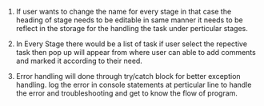 1. If user wants to change the name for every stage in that case the heading of stage needs to be editable in same manner it needs to be reflect in the storage for the handling the task under perticular stages.

2. In Every Stage there would be a list of task if user select the repective task then pop up will appear from where user can able to add comments and marked it according to their need.

3. Error handling will done through try/catch block for better exception handling. log the error in console statements at perticular line to handle the error and troubleshooting and get to know the flow of program.
